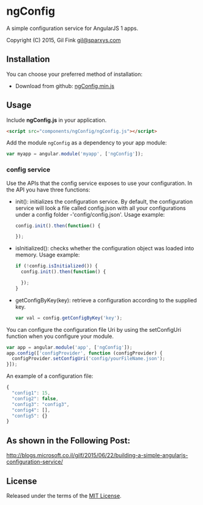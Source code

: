 ngConfig
==============

A simple configuration service for AngularJS 1 apps.

Copyright (C) 2015, Gil Fink <gil@sparxys.com>

Installation
------------

You can choose your preferred method of installation:
* Download from github: [ngConfig.min.js](https://github.com/gilf/ngConfig/blob/master/ngConfig.min.js)

Usage
-----
Include **ngConfig.js** in your application.

```html
<script src="components/ngConfig/ngConfig.js"></script>
```

Add the module `ngConfig` as a dependency to your app module:

```js
var myapp = angular.module('myapp', ['ngConfig']);
```

### config service
Use the APIs that the config service exposes to use your configuration.
In the API you have three functions:
* init(): initializes the configuration service. By default, the configuration service will look a file called config.json with all your configurations under a config folder -'config/config.json'.
  Usage example:

  ```js
  config.init().then(function() {

  });
  ```

* isInitialized(): checks whether the configuration object was loaded into memory.
  Usage example:

  ```js
  if (!config.isInitialized()) {
    config.init().then(function() {

    });
  }
  ```

* getConfigByKey(key): retrieve a configuration according to the supplied key.
  ```js
  var val = config.getConfigByKey('key');
  ```

You can configure the configuration file Uri by using the setConfigUri function when you configure your module.
  ```js
  var app = angular.module('app', ['ngConfig']);
  app.config(['configProvider', function (configProvider) {
    configProvider.setConfigUri('config/yourFileName.json');
  }]);
  ```

An example of a configuration file:
```js
{
  "config1": 15,
  "config2": false,
  "config3": "config3",
  "config4": [],
  "config5": {}
}
```

As shown in the Following Post:
-----
http://blogs.microsoft.co.il/gilf/2015/06/22/building-a-simple-angularjs-configuration-service/

License
----

Released under the terms of the [MIT License](LICENSE).